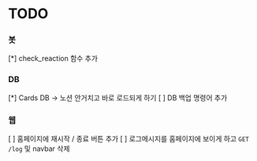 # TODO

### 봇
[*] check_reaction 함수 추가

### DB
[*] Cards DB -> 노션 안거치고 바로 로드되게 하기
[ ] DB 백업 명령어 추가

### 웹
[ ] 홈페이지에 재시작 / 종료 버튼 추가
[ ] 로그메시지를 홈페이지에 보이게 하고 `GET /log` 및 navbar 삭제
